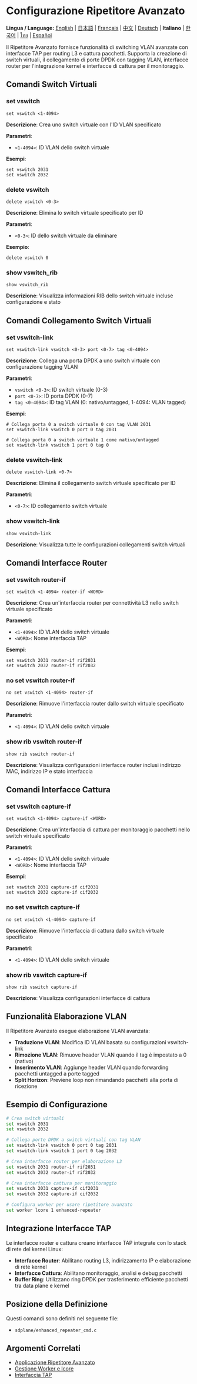 # Configurazione Ripetitore Avanzato

**Lingua / Language:** [English](../enhanced-repeater.md) | [日本語](../ja/enhanced-repeater.md) | [Français](../fr/enhanced-repeater.md) | [中文](../zh/enhanced-repeater.md) | [Deutsch](../de/enhanced-repeater.md) | **Italiano** | [한국어](../ko/enhanced-repeater.md) | [ไทย](../th/enhanced-repeater.md) | [Español](../es/enhanced-repeater.md)

Il Ripetitore Avanzato fornisce funzionalità di switching VLAN avanzate con interfacce TAP per routing L3 e cattura pacchetti. Supporta la creazione di switch virtuali, il collegamento di porte DPDK con tagging VLAN, interfacce router per l'integrazione kernel e interfacce di cattura per il monitoraggio.

## Comandi Switch Virtuali

### set vswitch
```
set vswitch <1-4094>
```
**Descrizione**: Crea uno switch virtuale con l'ID VLAN specificato

**Parametri**:
- `<1-4094>`: ID VLAN dello switch virtuale

**Esempi**:
```
set vswitch 2031
set vswitch 2032
```

### delete vswitch
```
delete vswitch <0-3>
```
**Descrizione**: Elimina lo switch virtuale specificato per ID

**Parametri**:
- `<0-3>`: ID dello switch virtuale da eliminare

**Esempio**:
```
delete vswitch 0
```

### show vswitch_rib
```
show vswitch_rib
```
**Descrizione**: Visualizza informazioni RIB dello switch virtuale incluse configurazione e stato

## Comandi Collegamento Switch Virtuali

### set vswitch-link
```
set vswitch-link vswitch <0-3> port <0-7> tag <0-4094>
```
**Descrizione**: Collega una porta DPDK a uno switch virtuale con configurazione tagging VLAN

**Parametri**:
- `vswitch <0-3>`: ID switch virtuale (0-3)
- `port <0-7>`: ID porta DPDK (0-7)  
- `tag <0-4094>`: ID tag VLAN (0: nativo/untagged, 1-4094: VLAN tagged)

**Esempi**:
```
# Collega porta 0 a switch virtuale 0 con tag VLAN 2031
set vswitch-link vswitch 0 port 0 tag 2031

# Collega porta 0 a switch virtuale 1 come nativo/untagged
set vswitch-link vswitch 1 port 0 tag 0
```

### delete vswitch-link
```
delete vswitch-link <0-7>
```
**Descrizione**: Elimina il collegamento switch virtuale specificato per ID

**Parametri**:
- `<0-7>`: ID collegamento switch virtuale

### show vswitch-link
```
show vswitch-link
```
**Descrizione**: Visualizza tutte le configurazioni collegamenti switch virtuali

## Comandi Interfacce Router

### set vswitch router-if
```
set vswitch <1-4094> router-if <WORD>
```
**Descrizione**: Crea un'interfaccia router per connettività L3 nello switch virtuale specificato

**Parametri**:
- `<1-4094>`: ID VLAN dello switch virtuale
- `<WORD>`: Nome interfaccia TAP

**Esempi**:
```
set vswitch 2031 router-if rif2031
set vswitch 2032 router-if rif2032
```

### no set vswitch router-if
```
no set vswitch <1-4094> router-if
```
**Descrizione**: Rimuove l'interfaccia router dallo switch virtuale specificato

**Parametri**:
- `<1-4094>`: ID VLAN dello switch virtuale

### show rib vswitch router-if
```
show rib vswitch router-if
```
**Descrizione**: Visualizza configurazioni interfacce router inclusi indirizzo MAC, indirizzo IP e stato interfaccia

## Comandi Interfacce Cattura

### set vswitch capture-if
```
set vswitch <1-4094> capture-if <WORD>
```
**Descrizione**: Crea un'interfaccia di cattura per monitoraggio pacchetti nello switch virtuale specificato

**Parametri**:
- `<1-4094>`: ID VLAN dello switch virtuale
- `<WORD>`: Nome interfaccia TAP

**Esempi**:
```
set vswitch 2031 capture-if cif2031
set vswitch 2032 capture-if cif2032
```

### no set vswitch capture-if
```
no set vswitch <1-4094> capture-if
```
**Descrizione**: Rimuove l'interfaccia di cattura dallo switch virtuale specificato

**Parametri**:
- `<1-4094>`: ID VLAN dello switch virtuale

### show rib vswitch capture-if
```
show rib vswitch capture-if
```
**Descrizione**: Visualizza configurazioni interfacce di cattura

## Funzionalità Elaborazione VLAN

Il Ripetitore Avanzato esegue elaborazione VLAN avanzata:

- **Traduzione VLAN**: Modifica ID VLAN basata su configurazioni vswitch-link
- **Rimozione VLAN**: Rimuove header VLAN quando il tag è impostato a 0 (nativo)  
- **Inserimento VLAN**: Aggiunge header VLAN quando forwarding pacchetti untagged a porte tagged
- **Split Horizon**: Previene loop non rimandando pacchetti alla porta di ricezione

## Esempio di Configurazione

```bash
# Crea switch virtuali
set vswitch 2031
set vswitch 2032

# Collega porte DPDK a switch virtuali con tag VLAN
set vswitch-link vswitch 0 port 0 tag 2031
set vswitch-link vswitch 1 port 0 tag 2032

# Crea interfacce router per elaborazione L3
set vswitch 2031 router-if rif2031
set vswitch 2032 router-if rif2032

# Crea interfacce cattura per monitoraggio
set vswitch 2031 capture-if cif2031
set vswitch 2032 capture-if cif2032

# Configura worker per usare ripetitore avanzato
set worker lcore 1 enhanced-repeater
```

## Integrazione Interfacce TAP

Le interfacce router e cattura creano interfacce TAP integrate con lo stack di rete del kernel Linux:

- **Interfacce Router**: Abilitano routing L3, indirizzamento IP e elaborazione di rete kernel
- **Interfacce Cattura**: Abilitano monitoraggio, analisi e debug pacchetti
- **Buffer Ring**: Utilizzano ring DPDK per trasferimento efficiente pacchetti tra data plane e kernel

## Posizione della Definizione

Questi comandi sono definiti nel seguente file:
- `sdplane/enhanced_repeater_cmd.c`

## Argomenti Correlati

- [Applicazione Ripetitore Avanzato](enhanced-repeater-application.md)
- [Gestione Worker e lcore](worker-management.md)
- [Interfaccia TAP](tap-interface.md)